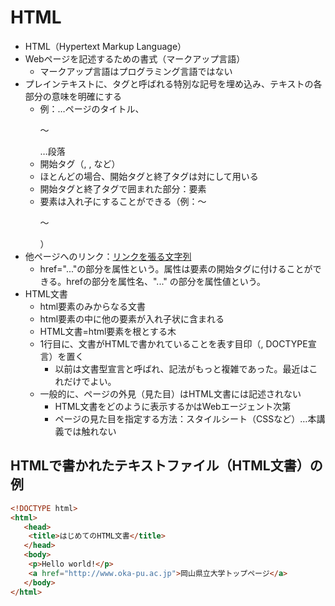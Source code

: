 # HTML

- HTML（Hypertext Markup Language）
- Webページを記述するための書式（マークアップ言語）
  - マークアップ言語はプログラミング言語ではない
- プレインテキストに、タグと呼ばれる特別な記号を埋め込み、テキストの各部分の意味を明確にする
  - 例：<title>〜</title>…ページのタイトル、<p>〜</p>…段落
  - 開始タグ（<html>, <title>, <head>など）、終了タグ（</html>, </title>, </head>など）
  - ほとんどの場合、開始タグと終了タグは対にして用いる
  - 開始タグと終了タグで囲まれた部分：要素
  - 要素は入れ子にすることができる（例：<html><head>〜</head><body><p>〜</p></body></html>）
- 他ページへのリンク：<a href="リンク先のURL">リンクを張る文字列</a>
  - href="..."の部分を属性という。属性は要素の開始タグに付けることができる。hrefの部分を属性名、"..." の部分を属性値という。
- HTML文書
  - html要素のみからなる文書
  - html要素の中に他の要素が入れ子状に含まれる
  - HTML文書=html要素を根とする木
  - 1行目に、文書がHTMLで書かれていることを表す目印（<!DOCTYPE html>, DOCTYPE宣言）を置く
    - 以前は文書型宣言と呼ばれ、記法がもっと複雑であった。最近はこれだけでよい。
  - 一般的に、ページの外見（見た目）はHTML文書には記述されない
    - HTML文書をどのように表示するかはWebエージェント次第
    - ページの見た目を指定する方法：スタイルシート（CSSなど）…本講義では触れない

## HTMLで書かれたテキストファイル（HTML文書）の例

``` html
<!DOCTYPE html>
<html>
   <head>
	<title>はじめてのHTML文書</title>
   </head>
   <body>
	<p>Hello world!</p>
	<a href="http://www.oka-pu.ac.jp">岡山県立大学トップページ</a>
   </body>
</html>
```
